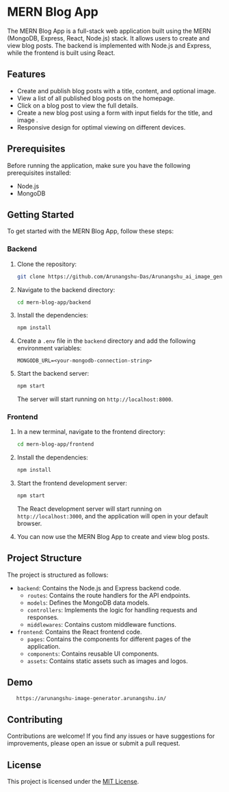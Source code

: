 # MERN Blog App

The MERN Blog App is a full-stack web application built using the MERN (MongoDB, Express, React, Node.js) stack. It allows users to create and view blog posts. The backend is implemented with Node.js and Express, while the frontend is built using React.

## Features

- Create and publish blog posts with a title, content, and optional image.
- View a list of all published blog posts on the homepage.
- Click on a blog post to view the full details.
- Create a new blog post using a form with input fields for the title, and image .
- Responsive design for optimal viewing on different devices.

## Prerequisites

Before running the application, make sure you have the following prerequisites installed:

- Node.js
- MongoDB

## Getting Started

To get started with the MERN Blog App, follow these steps:

### Backend

1. Clone the repository:

   ```bash
   git clone https://github.com/Arunangshu-Das/Arunangshu_ai_image_generator.git
   ```

2. Navigate to the backend directory:

   ```bash
   cd mern-blog-app/backend
   ```

3. Install the dependencies:

   ```bash
   npm install
   ```

4. Create a `.env` file in the `backend` directory and add the following environment variables:

   ```
   MONGODB_URL=<your-mongodb-connection-string>
   ```

5. Start the backend server:

   ```bash
   npm start
   ```

   The server will start running on `http://localhost:8000`.

### Frontend

1. In a new terminal, navigate to the frontend directory:

   ```bash
   cd mern-blog-app/frontend
   ```

2. Install the dependencies:

   ```bash
   npm install
   ```

3. Start the frontend development server:

   ```bash
   npm start
   ```

   The React development server will start running on `http://localhost:3000`, and the application will open in your default browser.

4. You can now use the MERN Blog App to create and view blog posts.

## Project Structure

The project is structured as follows:

- `backend`: Contains the Node.js and Express backend code.
  - `routes`: Contains the route handlers for the API endpoints.
  - `models`: Defines the MongoDB data models.
  - `controllers`: Implements the logic for handling requests and responses.
  - `middlewares`: Contains custom middleware functions.
- `frontend`: Contains the React frontend code.
  - `pages`: Contains the components for different pages of the application.
  - `components`: Contains reusable UI components.
  - `assets`: Contains static assets such as images and logos.

## Demo
```bash
   https://arunangshu-image-generator.arunangshu.in/
```

## Contributing

Contributions are welcome! If you find any issues or have suggestions for improvements, please open an issue or submit a pull request.

## License

This project is licensed under the [MIT License](LICENSE).
